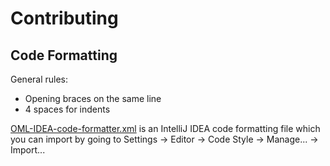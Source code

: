 # Contributing

## Code Formatting
General rules:

- Opening braces on the same line
- 4 spaces for indents

[OML-IDEA-code-formatter.xml](./OML-IDEA-code-formatter.xml) is an IntelliJ IDEA code formatting file which you can import by going to Settings -> Editor -> Code Style -> Manage... -> Import...